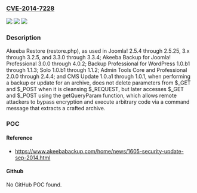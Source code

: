 ### [CVE-2014-7228](https://cve.mitre.org/cgi-bin/cvename.cgi?name=CVE-2014-7228)
![](https://img.shields.io/static/v1?label=Product&message=n%2Fa&color=blue)
![](https://img.shields.io/static/v1?label=Version&message=n%2Fa&color=blue)
![](https://img.shields.io/static/v1?label=Vulnerability&message=n%2Fa&color=brighgreen)

### Description

Akeeba Restore (restore.php), as used in Joomla! 2.5.4 through 2.5.25, 3.x through 3.2.5, and 3.3.0 through 3.3.4; Akeeba Backup for Joomla! Professional 3.0.0 through 4.0.2; Backup Professional for WordPress 1.0.b1 through 1.1.3; Solo 1.0.b1 through 1.1.2; Admin Tools Core and Professional 2.0.0 through 2.4.4; and CMS Update 1.0.a1 through 1.0.1, when performing a backup or update for an archive, does not delete parameters from $_GET and $_POST when it is cleansing $_REQUEST, but later accesses $_GET and $_POST using the getQueryParam function, which allows remote attackers to bypass encryption and execute arbitrary code via a command message that extracts a crafted archive.

### POC

#### Reference
- https://www.akeebabackup.com/home/news/1605-security-update-sep-2014.html

#### Github
No GitHub POC found.

